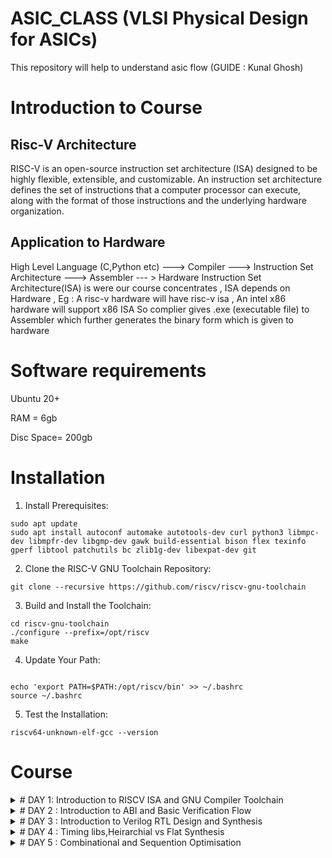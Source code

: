 # ASIC_CLASS (VLSI Physical Design for ASICs)
This repository will help to understand asic flow
(GUIDE : Kunal Ghosh)

# Introduction to Course 

## Risc-V Architecture 

RISC-V is an open-source instruction set architecture (ISA) designed to be highly flexible, extensible, 
and customizable.
An instruction set architecture defines the set of instructions that a computer processor can execute,
along with the format of those instructions and the underlying hardware organization.

## Application to Hardware

High Level Language (C,Python etc) ---> Compiler ---> Instruction Set Architecture ---> Assembler --- > Hardware 
Instruction Set Architecture(ISA) is were our course concentrates , ISA depends on Hardware , Eg : A risc-v hardware will have risc-v isa , An intel x86 hardware will support x86 ISA 
So complier gives .exe (executable file) to Assembler which further generates the binary form which is given to hardware 

# Software requirements 
Ubuntu 20+

RAM = 6gb

Disc Space= 200gb

# Installation
1. Install Prerequisites:
```
sudo apt update
sudo apt install autoconf automake autotools-dev curl python3 libmpc-dev libmpfr-dev libgmp-dev gawk build-essential bison flex texinfo gperf libtool patchutils bc zlib1g-dev libexpat-dev git

```
2. Clone the RISC-V GNU Toolchain Repository:
```
git clone --recursive https://github.com/riscv/riscv-gnu-toolchain

```
3. Build and Install the Toolchain:
```
cd riscv-gnu-toolchain
./configure --prefix=/opt/riscv
make

```
4. Update Your Path:
   
```

echo 'export PATH=$PATH:/opt/riscv/bin' >> ~/.bashrc
source ~/.bashrc

```
5. Test the Installation:
   
```
riscv64-unknown-elf-gcc --version

```

# Course

<details>
<summary># DAY 1: Introduction to RISCV ISA and GNU Compiler Toolchain</summary>
<br>
	
## Create a simple C code that counts sum of number from 1 to n 

```
#include<stdio.h>

int main(){
	int i, sum=0, n=26;
	for (i=1;i<=n; ++i) {
	sum +=i;
	}
	printf("Sum of numbers from 1 to %d is %d \n",n,sum);
	return 0;
}

```

### Using RiscV complier 
use command ``` riscv64-unknown-elf-gcc -O1 -mabi=lp64 -march=rv64i -o sumton.o sumton.c ```

![image](https://github.com/AzeemRG/asic_special_topic/assets/128957056/3a15f6fe-f7fb-46f0-962d-d4b3634f5978)

To get assembly code use command ``` riscv64-unknown-elf-objdump -d sumton.o | less```

as we are intrested in <main> type ```/main``` and hit enter 

![image](https://github.com/AzeemRG/asic_special_topic/assets/128957056/30197178-00f1-4f8c-915d-6400a235f868)

Here we can see number of intrustruction used with "-O1" optimization 

Now lets try with ```-Ofast``` optimization 

![image](https://github.com/AzeemRG/asic_special_topic/assets/128957056/7f436102-0f93-4b9a-80ff-38b540d7f659)

We can see number of instructions are reduced

![image](https://github.com/AzeemRG/asic_special_topic/assets/128957056/c4344940-0cc6-48ae-b8a5-572f38792582)

### Spike Simulation & Debugging
Spike simulates the execution of RISC-V instructions on a virtual processor, allowing developers to run and analyze RISC-V programs without the need for physical hardware. This simulator accurately models the behavior of a RISC-V processor according to the RISC-V Instruction Set Architecture (ISA) specifications

``` spike pk sumton.o```

![image](https://github.com/AzeemRG/asic_special_topic/assets/128957056/2b6c6ba7-0e0c-4983-9dea-2083a48692ec)


for debugging we use ``` spike -d pk sum1ton.c ```

![image](https://github.com/AzeemRG/asic_special_topic/assets/128957056/43d1db63-7342-4633-a72a-9f4e353481b4)






# Integer Number Representation
## Unsigned numbers 

Unsigned numbers play a crucial role in the RISC-V Instruction Set Architecture (ISA). In RISC-V, unsigned numbers are non-negative integers represented in binary format. They are fundamental for various arithmetic and logical operations, providing a foundation for tasks like data manipulation, memory addressing, and comparisons within the processor.

They range from  0 to 2^(N) - 1.

## Signed numbers 

They represent both positive and neagtive numbers including zero.

They range from (2^(N-1)) to 2^(N-1) - 1.


### 64-bit Number system of Unsigned Numbers

```
#include <stdio.h>
#include <math.h>

int main(){
	unsigned long long int max = (unsigned long long int) (pow(2,64) -1);
	unsigned long long int min = (unsigned long long int) (pow(2,64) *(-1));
	printf("lowest number represented by unsigned 64-bit integer is %llu\n",min);
	printf("highest number represented by unsigned 64-bit integer is %llu\n",max);
	return 0;
}
```

![image](https://github.com/AzeemRG/asic_special_topic/assets/128957056/6a021bb7-bac2-4629-80d7-c32babe93ffd)


### 64-bit Number system of Signed Numbers

```
#include <stdio.h>
#include <math.h>

int main(){
	long long int max = (long long int) (pow(2,63) -1);
	long long int min = (long long int) (pow(2,63) *(-1));
	printf("lowest number represented by signed 64-bit integer is %lld\n",min);
	printf("highest number represented by signed 64-bit integer is %lld\n",max);
	return 0;
}
```

![image](https://github.com/AzeemRG/asic_special_topic/assets/128957056/0129a96b-01d3-4e56-82d3-38425f1237c8)




</details>
<details>
<summary> # DAY 2 : Introduction to ABI and Basic Verification Flow </summary>
<br>
	
# Application Binary Interface (ABI)
## Introduction

The Application Binary Interface (ABI) serves as a bridge between software and hardware in a computer system. It defines the conventions and interfaces that enable compatibility between different software components, such as compilers, libraries, and operating systems, running on the same hardware architecture

In the context of an Instruction Set Architecture (ISA), an ABI establishes rules for function calling conventions, parameter passing, register usage, and memory layout. This standardized interface ensures seamless interaction between software layers and hardware, fostering portability and interoperability across diverse software ecosystems on a given ISA.

## Memory Allocation

Memory allocation is the process of reserving and assigning segments of a computer's memory space for various data structures and program components, enabling efficient storage and retrieval of information during program execution.

### Little Endian 

   In little-endian representation, you store the least significant byte (LSB) at the lowest memory address and the most significant byte (MSB) at the highest memory address.

   For example : 
   ```
    Decimal Value: 1311768467463790320 (0x123456789ABCDEF0 in hexadecimal)

    Little-Endian Representation (in bytes): 0xF0 0xDE 0xBC 0x9A 0x78 0x56 0x34 0x12

   ```

### Big Endian 

 In big-endian representation, you store the most significant byte (MSB) at the lowest memory address and the least significant byte (LSB) at the highest memory address.

 For example :
  ```
   Decimal Value: 1311768467463790320 (0x123456789ABCDEF0 in hexadecimal)

   Big-Endian Representation (in bytes): 0x12 0x34 0x56 0x78 0x9A 0xBC 0xDE 0xF0

```

# LOAD , ADD , STORE instruction
## Introduction 

LOAD instruction retrieves data from memory, transferring it to a register in a computer's architecture, enabling data access for computation. 
ADD instruction performs arithmetic addition on values within registers, contributing to mathematical and logical operations.
STORE instruction writes data from a register to memory, facilitating the storage of computed results or values for later use in a program.

Example for LOAD:
```
LW R1, 16(R2)
This RISC-V instruction loads a 32-bit word from memory at address R2 + 16 into register R1
```
Example for ADD:
```
ADD R3, R1, R2
The RISC-V ADD instruction adds the values in registers R1 and R2, storing the result in register R3.
```
Example for STORE:
```
SW R5, 8(R4)
This RISC-V instruction stores the value from register R5 into memory at address R4 + 8.
```

# 32-bit registers (RISC-V ISA)

![image](https://github.com/AzeemRG/asic_special_topic/assets/128957056/70ab0325-f800-4f93-818a-dd100a3100d7)

# ABI Names

Application Binary Interface (ABI) names refer to standardized conventions used to define the interface between different software components, such as compilers, libraries, and operating systems, within a given architecture. These names provide a consistent way to represent data types, function calling conventions, register usage, and more, ensuring compatibility and seamless communication across diverse software layers. ABI names play a vital role in enabling portability and interoperability in software development for specific hardware architectures like x86, ARM, or RISC-V.


![image](https://github.com/AzeemRG/asic_special_topic/assets/128957056/d29e6e30-c14a-4d13-8ad5-9f9fdc8bc94a)


# LAB for ABI function calls
## C programm using ABI function call 

create one .c and assembly file (.s)

![image](https://github.com/AzeemRG/asic_special_topic/assets/128957056/8ec712f4-da76-4761-9e01-218443667ab5)

Now use command  
``` riscv64-unknown-elf-gcc -O1 -mabi=lp64 -march=rv64i -o sum1to20.o sum1to20.c load.s ```
``` spike pk sum1to20.o ```
``` riscv64-unknown-elf-objdump -d sum1to20.o | less ```


![image](https://github.com/AzeemRG/asic_special_topic/assets/128957056/855bcd13-709b-43f0-b270-e567e7ec5d8b)

![image](https://github.com/AzeemRG/asic_special_topic/assets/128957056/27af99aa-30c0-4851-96ea-2a0371564320)




</details>
<details>
<summary> # DAY 3 : Introduction to Verilog RTL Design and Synthesis </summary>
<br>

# Introduction to Yosys and Logic Synthesis

![image](https://github.com/AzeemRG/asic_special_topic/assets/128957056/99a7c6bd-4f6c-4a3b-8935-29bba023f633)

## Yosys : Introduction and more

 ![image](https://github.com/AzeemRG/asic_special_topic/assets/128957056/5e98785c-db52-4e1e-a508-54e910c1e634)

  Yosys is a opensource framework for verilog RTL synthesis. Yosys helps convert the higher-level hardware description in a language like Verilog into a lower-level netlist representation that can be used for 
    further steps of RTL to netlist flow.

  ![image](https://github.com/AzeemRG/asic_special_topic/assets/128957056/b632ed60-2523-42e2-ab5d-72c540c3f67a)

 ##### Netlist : A netlist is a structural representation of a digital circuit, comprising interconnected gates, flip-flops, and other logic elements.
 ##### Synthesis : Synthesis is the process of transforming a high-level hardware description into a lower-level representation suitable for implementation in hardware.
 ##### RTL : (Register Transfer Level) is a hardware description abstraction capturing digital circuit behavior through sequential logic elements and data transfers between registers.
 ##### Syntthesizer :  Synthesizer is the tool that we use for converting the RTL to netlist
 ##### .lib : Collection of various Logical Modules
   
![image](https://github.com/AzeemRG/asic_special_topic/assets/128957056/b1648cde-bf15-4934-b385-23ff816c4792)

 Setup Time: The minimum time a data input must be stable before the clock edge, ensuring it's properly captured by a flip-flop.

 Hold Time: The minimum time a data input must remain stable after the clock edge, maintaining its validity for proper flip-flop operation.

 # Lab Work for Day 3 

 Enable administrative mode using command ``` sudo -i ```

 Go to verilog_files and invoke yosys 

 ![image](https://github.com/AzeemRG/asic_special_topic/assets/128957056/397a02ee-acdb-4681-a004-c01cea50baf8)

 Read Library using command ``` read_liberty -lib ../lib/sky130_fd_sc_hd__tt_025C_1v80.lib ```
 
 Read Design using command ``` read_verilog good_mux.v ```
 
 Go to synthesis step using command ``` synth -top good_mux ```

 good_mux.v 
 ```
module good_mux (input i0 , input i1 , input sel , output reg y);
always @ (*)
begin
	if(sel)
		y <= i1;
	else 
		y <= i0;
end
endmodule

```

 ![image](https://github.com/AzeemRG/asic_special_topic/assets/128957056/9d09fc3c-78dd-473a-9835-acd761827568)

 After complition of synthesis we will go for genrating netlist. 

 We will generate netlist using ABC tool which is present in yosys itself.
 
 Use command ``` abc -liberty ../lib/sky130_fd_sc_hd__tt_025C_1v80.lib ```

 ![image](https://github.com/AzeemRG/asic_special_topic/assets/128957056/8554f392-e149-4d6f-bafa-0302caebcbc0)

To see the logic level design use command ```show ```

![image](https://github.com/AzeemRG/asic_special_topic/assets/128957056/8c5d8eed-36d1-4f96-b232-1d056c889641) 

Here is the Logc level RTL of good_mux

![image](https://github.com/AzeemRG/asic_special_topic/assets/128957056/aab789c4-bbc1-4126-8bcd-26aaac536bc5)

To see or change the netlist 

use command ``` write_verilog good_mux_netlist.v ``` and ``` !gedit good_mux_netlist.v ```

![image](https://github.com/AzeemRG/asic_special_topic/assets/128957056/75e4bf12-030a-4471-8c65-e3cdd47d4312)

Here is the netlist for the mux example used

![image](https://github.com/AzeemRG/asic_special_topic/assets/128957056/30160938-3252-44d3-8225-bcbd7384be42)

To simplify the netlist use command ``` write_verilog -noattr good_mux_net.v ``` 

![image](https://github.com/AzeemRG/asic_special_topic/assets/128957056/8d7db4ab-f826-4eba-b757-5fa9780cf1f8)

Here is the simpligied netlist

![image](https://github.com/AzeemRG/asic_special_topic/assets/128957056/0ae46adb-8f16-4ba3-9c0c-5ae050b82e5a)



 </details>
<details>
<summary> # DAY 4 : Timing libs,Heirarchial vs Flat Synthesis </summary>
<br>

# Introduction to .lib files 

 1. Definition and Purpose:
	A .lib file is a text-based file that contains information about various digital standard cells, their electrical characteristics, timing behavior, power consumption, and other important parameters. These cells are the fundamental 		building blocks of digital logic circuits. The purpose of a .lib file is to provide a comprehensive database of standard cell information that designers can use during different stages of the design process.

 2. Contents of a .lib File:
    A typical .lib file includes the following types of information:

    Cell Definitions: Each standard cell is defined with its logical functionality, pin connections, and layout information.
    
    Timing Information: This includes delay models, rise and fall times, input and output capacitances, and propagation delays for different input and output conditions.
    
    Power Characteristics: Information about power consumption, such as static power (leakage power) and dynamic power consumption for different input patterns and switching frequencies
    .
    Voltage and Temperature Dependencies: Timing and power characteristics can vary with supply voltage and temperature, so .lib files often provide models for different operating conditions.
    
    Constraints and Guidelines: Some .lib files include guidelines for using certain cells, such as recommended usage scenarios and design considerations.

 # sky130_fd_sc_hd__tt_025C_1v80.lib 

   The name "sky130_fd_sc_hd__tt_025C_1v80.lib" is the library we will use to access the examples like good_mux wtc

    sky130: Refers to the SkyWater 130nm process technology.
    
    fd: Stands for "foundry default," indicating that it's a default library for the process.
    
    sc: Likely denotes "standard cell," which are the basic building blocks of digital logic.
    
    hd: Possibly stands for "high-density," indicating a library optimized for high-density designs.
    
    tt_025C: Likely specifies the temperature at which the library's timing characteristics are characterized (in this case, 25°C).
    
    1v80: Indicates the nominal supply voltage of 1.8V.

 # Hirarchial vs Flat Synthesis 

   Hierarchical Synthesis:
    Hierarchical synthesis involves breaking down a complex design into smaller, more manageable modules or hierarchies. Each module represents a functional block of the design, and these modules can be further divided into sub-modules.         The design hierarchy often mirrors the logical and functional structure of the system being designed.

   Flat Synthesis : 
      Flat synthesis involves synthesizing the entire design as a single, monolithic entity without breaking it into smaller hierarchical modules. In a flat design, all logic is synthesized together, 
      regardless of its functional separation.

  Choosing Between Hierarchical and Flat Synthesis:

  The choice between hierarchical and flat synthesis depends on the complexity of the design, the design team's familiarity with the approach, and the tools being used. Generally:

    Hierarchical Synthesis: This approach is favored for larger designs with clear functional divisions and for designs that are expected to be reused or maintained over time.

    Flat Synthesis: This approach can be useful for smaller designs, designs with highly interconnected logic, or situations where global optimizations are crucial

  # Here are the two examples of files that shows difference between flat and Heirarchial

   Use the above commands used in Day 3 to open the files using yosys interface

  Heirarchial : multiple_modules_hier.v

  ```
    /* Generated by Yosys 0.32+51 (git sha1 6405bbab1, gcc 12.3.0-1ubuntu1~22.04 -fPIC -Os) */

module multiple_modules(a, b, c, y);
  input a;
  wire a;
  input b;
  wire b;
  input c;
  wire c;
  wire net1;
  output y;
  wire y;
  sub_module1 u1 (
    .a(a),
    .b(b),
    .y(net1)
  );
  sub_module2 u2 (
    .a(net1),
    .b(c),
    .y(y)
  );
endmodule

module sub_module1(a, b, y);
  wire _0_;
  wire _1_;
  wire _2_;
  input a;
  wire a;
  input b;
  wire b;
  output y;
  wire y;
  sky130_fd_sc_hd__and2_0 _3_ (
    .A(_1_),
    .B(_0_),
    .X(_2_)
  );
  assign _1_ = b;
  assign _0_ = a;
  assign y = _2_;
endmodule

module sub_module2(a, b, y);
  wire _0_;
  wire _1_;
  wire _2_;
  input a;
  wire a;
  input b;
  wire b;
  output y;
  wire y;
  sky130_fd_sc_hd__or2_0 _3_ (
    .A(_1_),
    .B(_0_),
    .X(_2_)
  );
  assign _1_ = b;
  assign _0_ = a;
  assign y = _2_;
endmodule

```

Here is the Logical Level RTL

![image](https://github.com/AzeemRG/asic_special_topic/assets/128957056/a864da86-6d6d-477c-8a2b-c16eb6961e24)

Flat : multiple_modules_flat.v

``` 
  /* Generated by Yosys 0.32+51 (git sha1 6405bbab1, gcc 12.3.0-1ubuntu1~22.04 -fPIC -Os) */

module multiple_modules(a, b, c, y);
  wire _0_;
  wire _1_;
  wire _2_;
  wire _3_;
  wire _4_;
  wire _5_;
  input a;
  wire a;
  input b;
  wire b;
  input c;
  wire c;
  wire net1;
  wire \u1.a ;
  wire \u1.b ;
  wire \u1.y ;
  wire \u2.a ;
  wire \u2.b ;
  wire \u2.y ;
  output y;
  wire y;
  sky130_fd_sc_hd__and2_0 _6_ (
    .A(_1_),
    .B(_0_),
    .X(_2_)
  );
  sky130_fd_sc_hd__or2_0 _7_ (
    .A(_4_),
    .B(_3_),
    .X(_5_)
  );
  assign _4_ = \u2.b ;
  assign _3_ = \u2.a ;
  assign \u2.y  = _5_;
  assign \u2.a  = net1;
  assign \u2.b  = c;
  assign y = \u2.y ;
  assign _1_ = \u1.b ;
  assign _0_ = \u1.a ;
  assign \u1.y  = _2_;
  assign \u1.a  = a;
  assign \u1.b  = b;
  assign net1 = \u1.y ;
endmodule
```

Here is the Logic Level RTL 

![image](https://github.com/AzeemRG/asic_special_topic/assets/128957056/0f53ea8e-17bf-446b-81c8-12323b4b5f4c)


# Flop-Coding Styles , Syhnthesis and Optimisations 

Flip-flops, often referred to as flops.

Here are some usage of flip flops

Memory Elements:
Flip-flops provide memory elements that can store binary values (0 or 1) over time. This ability to retain information is fundamental to building sequential logic circuits like registers and memory.

Clock Synchronization:
Flip-flops are often triggered by clock signals, allowing them to synchronize with the clock's rising or falling edges. This synchronization is vital for managing the timing and sequencing of operations within a digital system.

Sequential Logic:
Digital systems often require the ability to respond to previous inputs or states. Flip-flops enable the creation of sequential logic circuits, where the current state depends on both the current inputs and the previous states.

State Machines:
Sequential circuits built using flip-flops can implement state machines, which are used to model systems that have different operational modes and respond differently based on their current state and inputs.

Counters and Registers:
Flip-flops are the building blocks of counters and registers. Counters are used for tasks like generating clock dividers, frequency dividers, and timing events. Registers are used for temporary data storage, data manipulation, and data transfer between different parts of a circuit.

Now here are the examples of different styles.

1. DFF with Asynchronous Reset : 

     This type of DFF includes an asynchronous reset input. The primary purpose of the asynchronous reset is to allow you to immediately clear the stored value of the flip-flop to a known state (usually '0') regardless of the clock signal.
       When the reset input is asserted, the flip-flop's output is cleared, and this happens asynchronously, meaning it's not dependent on the clock signal.

  Here are the example of file from same .lib
    dff_asyncres_syncres.v
```
module dff_asyncres_syncres ( input clk , input async_reset , input sync_reset , input d , output reg q );
always @ (posedge clk , posedge async_reset)
begin
	if(async_reset)
		q <= 1'b0;
	else if (sync_reset)
		q <= 1'b0;
	else	
		q <= d;
end
endmodule
```

     
3. DFF with Aynchronous Set : 

     Similar to the DFF with asynchronous reset, a DFF with asynchronous set includes an asynchronous set input. When the set input is asserted, the flip-flop's output is immediately set to a high state (usually '1') regardless of the clock
       signal. The asynchronous set also operates independently of the clock signal and can be useful for initializing registers to a known state when certain conditions are met.

     dff_async_set.v
```
module dff_async_set ( input clk ,  input async_set , input d , output reg q );
always @ (posedge clk , posedge async_set)
begin
	if(async_set)
		q <= 1'b1;
	else	
		q <= d;
end
endmodule
```

5. DFF with Synchronous Reset:

      In this style of DFF, the reset input is synchronous, meaning the flip-flop responds to the reset signal only when a clock edge occurs. The stored value is cleared to a known state when the reset input is asserted and a clock edge
            occurs simultaneously. This ensures that the reset operation is synchronized with the clock signal, which helps avoid potential glitches and timing issues.

   dff_syncres.v
```
module dff_syncres ( input clk , input async_reset , input sync_reset , input d , output reg q );
always @ (posedge clk )
begin
	if (sync_reset)
		q <= 1'b0;
	else	
		q <= d;
end
endmodule
```

7. DFF with Asynchronous Reset and Synchronous Reset : 
        
      This style combines both asynchronous and synchronous reset behaviors. The flip-flop has both an asynchronous reset input and a synchronous reset input. The asynchronous reset clears the flip-flop's output asynchronously, similar to
         the first style. The synchronous reset, on the other hand, clears the output to a known state only when a clock edge occurs simultaneously with the reset input being asserted. This provides the benefits of both asynchronous and
          synchronous reset mechanisms.

   dff_asyncres_syncres.v
```
module dff_asyncres_syncres ( input clk , input async_reset , input sync_reset , input d , output reg q );
always @ (posedge clk , posedge async_reset)
begin
	if(async_reset)
		q <= 1'b0;
	else if (sync_reset)
		q <= 1'b0;
	else	
		q <= d;
end
endmodule
```

# Flop Synthesis , Simulation and Optimization

 1. D Flip-Flop with Asynchronous Reset
    For Simulation follow the commands
    ```
       
    cd VLSI/sky130RTLDesignAndSynthesisWorkshop/verilog_files
    iverilog dff_asyncres.v tb_dff_asyncres.v
    ./a.out
    gtkwave tb_dff_asyncres.vcd
    
    ```
   After simulation u will get a Waveform that shows the asynchronus behaviour 
    
![image](https://github.com/AzeemRG/asic_special_topic/assets/128957056/5be49254-5ff9-49cd-be98-69519f5a3eb7)

   To see the Logic Level RTL use these commands
   ``` 

cd vsd/sky130RTLDesignAndSynthesisWorkshop/verilog_files

yosys

read_liberty -lib ../lib/sky130_fd_sc_hd__tt_025C_1v80.lib

read_verilog dff_asyncres.v

synth -top dff_asyncres

dfflibmap -liberty ../lib/sky130_fd_sc_hd__tt_025C_1v80.lib

abc -liberty ../lib/sky130_fd_sc_hd__tt_025C_1v80.lib

show
```


  ![image](https://github.com/AzeemRG/asic_special_topic/assets/128957056/7032b02e-465b-4bc1-901e-f70ff9f86f6f)

Now do same for remaining three styles 

2. D Flip_Flop with Asynchronous Set 

  ![image](https://github.com/AzeemRG/asic_special_topic/assets/128957056/446cd2a0-d0b5-4d9c-84cb-7a0e213d8b68)

  ![image](https://github.com/AzeemRG/asic_special_topic/assets/128957056/219ad96b-7c34-4582-9646-5805c00df4c1)

3. D Flip-Flop with Synchronous Reset

   ![image](https://github.com/AzeemRG/asic_special_topic/assets/128957056/fe945fb0-f7fa-4c2f-aee6-c2f6bf5d93dc)


  ![image](https://github.com/AzeemRG/asic_special_topic/assets/128957056/1c0c7a11-df39-4c86-b9cc-3da0ca7b7ada)

### Optimizations

This is another example of multiplication file 

![image](https://github.com/AzeemRG/asic_special_topic/assets/128957056/c6a1fed2-aa33-4eef-9eb4-7bc8106cd682)

Invoke yosys from verilog_files directory as done earlier 

run synthesis and check for info as done earlier

![image](https://github.com/AzeemRG/asic_special_topic/assets/128957056/ed768908-5b9c-4e88-a47c-59a8ba6295a6)

Here is the Logic Level Diagram 

![image](https://github.com/AzeemRG/asic_special_topic/assets/128957056/db4b84a3-287e-4d0f-a1d8-95413a924a60)

Here is the generated netlist which is optimized 

![image](https://github.com/AzeemRG/asic_special_topic/assets/128957056/3147848f-7611-4b77-bdc8-316d6d28213c)

Similarly for other example 

![image](https://github.com/AzeemRG/asic_special_topic/assets/128957056/73bf2ba7-5b00-4c5e-8f47-ce7d2bfe552c)


![image](https://github.com/AzeemRG/asic_special_topic/assets/128957056/8a2e6ae3-fde7-43b8-bb36-e18dc5dcb4c1)

![image](https://github.com/AzeemRG/asic_special_topic/assets/128957056/e57995ad-e992-4ce9-b781-8e41cd84d3a4)

   ![image](https://github.com/AzeemRG/asic_special_topic/assets/128957056/6bfe373e-d5dc-483d-a82b-576da5032b9c)



</details>
<details>
<summary> # DAY 5 : Combinational and Sequention Optimisation </summary>
<br>

## Introduction 

#### Combinational Logic: 

  It is a type of digital logic circuit in which the output depends solely on the current input values, with no consideration of previous inputs or any concept of time.

  Combinational logic circuits produce outputs based on a straightforward mapping of inputs to outputs, without any memory or feedback.

#### Sequential Logic :
  
   Unlike combinational logic, which processes inputs instantaneously and has no memory, sequential logic circuits incorporate memory elements to store and process information over time. Here's an introductory overview of sequential logic:

## Optimization of Combinational and Sequential Logic :

#### Combinational Optimization 

 Optimizing a combinational logic circuit involves fine-tuning the logic design to achieve the most efficient digital implementation, with a focus on minimizing both area and power consumption. This optimization process employs various techniques, including:

   Constant Folding: Constant propagation is a strategy employed in compiler design and digital circuit synthesis. It enhances code and circuit efficiency by substituting variables or expressions with their constant values whenever it's feasible.

  Boolean Function Optimization: Also referred to as logic minimization or Boolean logic simplification, this technique is essential in digital design. It seeks to streamline Boolean expressions and logic circuits by reducing the quantity of terms, literals, and gates required to represent a specific logical function.

These optimization methods aim to transform the circuit into a more compact and energy-efficient form, contributing to overall improved performance and resource utilization.

Follow the commands for combinational optimization 

```
   gvim opt_check.v
   read_liberty -lib ../lib/sky130_fd_sc_hd__tt_025C_1v80.lib
   read_verilog opt_check.v
   synth -top opt_check
   opt_clean -purge
   abc -liberty ../lib/sky130_fd_sc_hd__tt_025C_1v80.lib
   show
```
Here are the examples of some circuits present in our skywater library 
#### opt_check.v

![image](https://github.com/AzeemRG/asic_special_topic/assets/128957056/fca373f7-bcb3-4f58-a976-139b203b2f15)
![image](https://github.com/AzeemRG/asic_special_topic/assets/128957056/303fdca7-66d9-485e-bcb7-182258fcb73c)
![image](https://github.com/AzeemRG/asic_special_topic/assets/128957056/148170d7-3954-484c-bcba-58fa15477c78)

#### opt_check2.v

![image](https://github.com/AzeemRG/asic_special_topic/assets/128957056/918df0dc-30f0-4e1d-b996-eea0b57e0c8b)
![image](https://github.com/AzeemRG/asic_special_topic/assets/128957056/a79ddf25-f700-4116-9d6d-7e278c4825cd)
![image](https://github.com/AzeemRG/asic_special_topic/assets/128957056/d77c5c89-a2de-427b-815f-d20675bc6757)

#### opt_check3.v

![image](https://github.com/AzeemRG/asic_special_topic/assets/128957056/a5962e05-d1cb-491c-8395-777bb7593002)
![image](https://github.com/AzeemRG/asic_special_topic/assets/128957056/262bd8fe-bd98-4673-871b-9a6917333aab)
![image](https://github.com/AzeemRG/asic_special_topic/assets/128957056/bbb941a7-b480-4d11-8959-a65f0a1a1341)

#### opt_check4.v 

![image](https://github.com/AzeemRG/asic_special_topic/assets/128957056/8befe2c6-375d-4487-8878-3104973d0a34)
![image](https://github.com/AzeemRG/asic_special_topic/assets/128957056/f0f2a766-c237-476f-ad3a-a311d7ebc1da)
![image](https://github.com/AzeemRG/asic_special_topic/assets/128957056/a36d5284-6534-41e4-ab2b-13166acfc5d5)

#### multiple_module_opt.v

![image](https://github.com/AzeemRG/asic_special_topic/assets/128957056/c34f9cdd-771c-43f6-b47a-602f307f0f1c)
![image](https://github.com/AzeemRG/asic_special_topic/assets/128957056/bc3581f3-cd1b-4039-a5fa-9995565dbfce)
![image](https://github.com/AzeemRG/asic_special_topic/assets/128957056/f7cc1c65-40f1-471a-9a2a-c0d4f41fff63)


#### Sequential Optimization 

  Sequential logic optimizations involve the enhancement of efficiency, performance, and resource utilization within digital circuits that incorporate memory elements such as flip-flops and latches.

The optimization of sequential logic circuits holds significant importance as it ensures that digital systems meet stringent timing requirements, minimize power consumption, and occupy the least physical space, all while upholding correct functionality.

Here are two key optimization methods in this context:

   Sequential Constant Propagation: Also referred to as constant propagation across sequential elements, this optimization technique is employed in digital design to identify and propagate constant values through sequential logic components like flip-flops and registers. The objective is to substitute variable values with their known constant counterparts at various stages of the logic circuit. This process greatly improves the design's performance and resource utilization.

   State Optimization: Known as state minimization or state reduction, this optimization technique is used in digital design to diminish the number of states within finite state machines (FSMs) while preserving the original functionality. By reducing the complexity of the FSM, state optimization contributes to more streamlined and efficient digital circuits.

Follow this commands for sequential optimization

```
   
    gvim dff_const1.v
    iverilog dff_const1.v tb_dff_const1.v
    /a.out
    gtkwave tb_dff_const1.vcd


    read_liberty -lib ../lib/sky130_fd_sc_hd__tt_025C_1v80.lib
    read_verilog dff_const1.v
    synth -top dff_const1
    dfflibmap -liberty ../lib/sky130_fd_sc_hd__tt_025C_1v80.lib 
    abc -liberty ../lib/sky130_fd_sc_hd__tt_025C_1v80.lib
    show


```
Here are some examples of same skywater lib

#### dff_const1.v

  ![image](https://github.com/AzeemRG/asic_special_topic/assets/128957056/8e7d97ba-e522-4912-b2ca-d1a9e6d35c6f)

  




  



  



    





 

 


   









